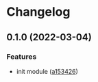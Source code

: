 # Changelog

## 0.1.0 (2022-03-04)


### Features

* init module ([a153426](https://www.github.com/brokeyourbike/opencart-installer/commit/a153426cd18672478f7ffb8000984a5f7bdac506))
